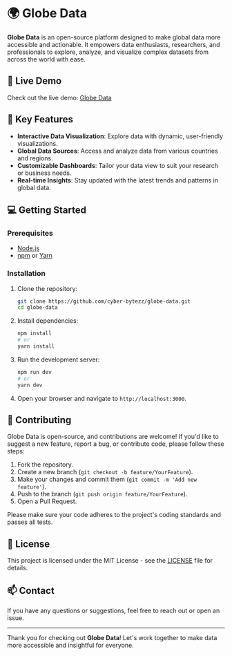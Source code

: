# 🌍 Globe Data

**Globe Data** is an open-source platform designed to make global data more accessible and actionable. It empowers data enthusiasts, researchers, and professionals to explore, analyze, and visualize complex datasets from across the world with ease.

## 🚀 Live Demo

Check out the live demo: [Globe Data](https://globe-data.vercel.app/)

## 📌 Key Features

- **Interactive Data Visualization**: Explore data with dynamic, user-friendly visualizations.
- **Global Data Sources**: Access and analyze data from various countries and regions.
- **Customizable Dashboards**: Tailor your data view to suit your research or business needs.
- **Real-time Insights**: Stay updated with the latest trends and patterns in global data.

## 💻 Getting Started

### Prerequisites

- [Node.js](https://nodejs.org/)
- [npm](https://www.npmjs.com/) or [Yarn](https://yarnpkg.com/)

### Installation

1. Clone the repository:

   ```bash
   git clone https://github.com/cyber-bytezz/globe-data.git
   cd globe-data
   ```

2. Install dependencies:

   ```bash
   npm install
   # or
   yarn install
   ```

3. Run the development server:

   ```bash
   npm run dev
   # or
   yarn dev
   ```

4. Open your browser and navigate to `http://localhost:3000`.

## 🌟 Contributing

Globe Data is open-source, and contributions are welcome! If you'd like to suggest a new feature, report a bug, or contribute code, please follow these steps:

1. Fork the repository.
2. Create a new branch (`git checkout -b feature/YourFeature`).
3. Make your changes and commit them (`git commit -m 'Add new feature'`).
4. Push to the branch (`git push origin feature/YourFeature`).
5. Open a Pull Request.

Please make sure your code adheres to the project's coding standards and passes all tests.

## 📄 License

This project is licensed under the MIT License - see the [LICENSE](LICENSE) file for details.

## 📫 Contact

If you have any questions or suggestions, feel free to reach out or open an issue.

---

Thank you for checking out **Globe Data**! Let's work together to make data more accessible and insightful for everyone.
